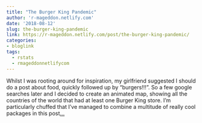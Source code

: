 ```yaml
---
title: "The Burger King Pandemic"
author: 'r-mageddon.netlify.com'
date: '2018-08-12'
slug: the-burger-king-pandemic
link: https://r-mageddon.netlify.com/post/the-burger-king-pandemic/
categories:
- bloglink
tags:
  - rstats
  - rmageddonnetlifycom
---
```


Whilst I was rooting around for inspiration, my girlfriend suggested I should do a post about food, quickly followed up by “burgers!!!”. So a few google searches later and I decided to create an animated map, showing all the countries of the world that had at least one Burger King store. I’m particularly chuffed that I’ve managed to combine a multitude of really cool packages in this post[... <i class="fas fa-external-link-alt"></i>](https://r-mageddon.netlify.com/post/the-burger-king-pandemic/)

